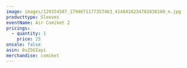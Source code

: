 ```yaml
---
image: images/129154587_1794671177357463_4140418234782436180_n.jpg
producttype: Sleeves
eventName: Air Comiket 2
pricings:
  - quantity: 1
    price: 25
onsale: false
asin: 8vZ5GIayi
merchandise: comiket
---
```

